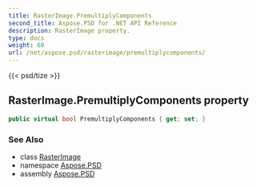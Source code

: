 ```yaml
---
title: RasterImage.PremultiplyComponents
second_title: Aspose.PSD for .NET API Reference
description: RasterImage property. 
type: docs
weight: 60
url: /net/aspose.psd/rasterimage/premultiplycomponents/
---
```

{{< psd/tize >}}
## RasterImage.PremultiplyComponents property

```csharp
public virtual bool PremultiplyComponents { get; set; }
```

### See Also

* class [RasterImage](../)
* namespace [Aspose.PSD](../../rasterimage/)
* assembly [Aspose.PSD](../../../)


